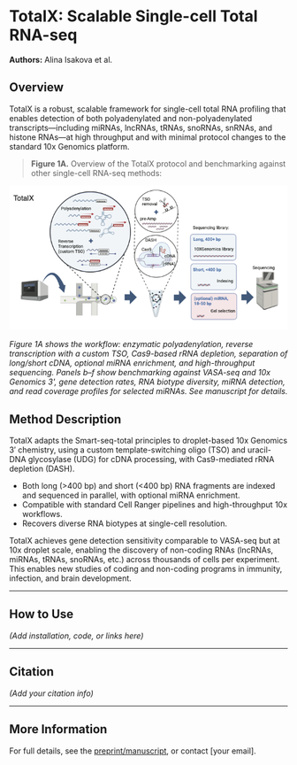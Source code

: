 # TotalX: Scalable Single-cell Total RNA-seq

**Authors:** Alina Isakova et al.

## Overview

TotalX is a robust, scalable framework for single-cell total RNA profiling that enables detection of both polyadenylated and non-polyadenylated transcripts—including miRNAs, lncRNAs, tRNAs, snoRNAs, snRNAs, and histone RNAs—at high throughput and with minimal protocol changes to the standard 10x Genomics platform.

> **Figure 1A.** Overview of the TotalX protocol and benchmarking against other single-cell RNA-seq methods:

![Figure 1A: Overview of TotalX protocol](Git_fig1.png)

*Figure 1A shows the workflow: enzymatic polyadenylation, reverse transcription with a custom TSO, Cas9-based rRNA depletion, separation of long/short cDNA, optional miRNA enrichment, and high-throughput sequencing. Panels b–f show benchmarking against VASA-seq and 10x Genomics 3', gene detection rates, RNA biotype diversity, miRNA detection, and read coverage profiles for selected miRNAs. See manuscript for details.*

## Method Description

TotalX adapts the Smart-seq-total principles to droplet-based 10x Genomics 3′ chemistry, using a custom template-switching oligo (TSO) and uracil-DNA glycosylase (UDG) for cDNA processing, with Cas9-mediated rRNA depletion (DASH).  
- Both long (>400 bp) and short (<400 bp) RNA fragments are indexed and sequenced in parallel, with optional miRNA enrichment.
- Compatible with standard Cell Ranger pipelines and high-throughput 10x workflows.
- Recovers diverse RNA biotypes at single-cell resolution.

TotalX achieves gene detection sensitivity comparable to VASA-seq but at 10x droplet scale, enabling the discovery of non-coding RNAs (lncRNAs, miRNAs, tRNAs, snoRNAs, etc.) across thousands of cells per experiment.  
This enables new studies of coding and non-coding programs in immunity, infection, and brain development.

---

## How to Use

*(Add installation, code, or links here)*

---

## Citation

*(Add your citation info)*

---

## More Information

For full details, see the [preprint/manuscript](link), or contact [your email].


